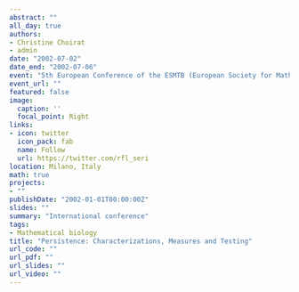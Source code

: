 ```yaml
---
abstract: ""
all_day: true
authors:
- Christine Choirat
- admin
date: "2002-07-02"
date_end: "2002-07-06"
event: "5th European Conference of the ESMTB (European Society for Mathematical and Theoretical Biology) on Mathematical Modelling and Computing in Biology and Medicine"
event_url: ""
featured: false
image:
  caption: ''
  focal_point: Right
links:
- icon: twitter
  icon_pack: fab
  name: Follow
  url: https://twitter.com/rfl_seri
location: Milano, Italy
math: true
projects:
- ""
publishDate: "2002-01-01T00:00:00Z"
slides: ""
summary: "International conference"
tags:
- Mathematical biology
title: "Persistence: Characterizations, Measures and Testing"
url_code: ""
url_pdf: ""
url_slides: ""
url_video: ""
---
```


